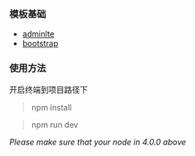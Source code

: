 ﻿
### 模板基础
- [adminlte](http://adminlte.la998.com/index2.html/)   
- [bootstrap](https://v3.bootcss.com/)
### 使用方法

开启终端到项目路径下

> npm install

> npm run dev

*Please make sure that your node in 4.0.0 above*